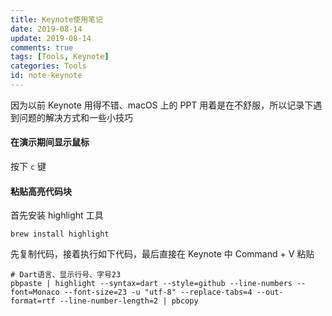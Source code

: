 ```yaml
---
title: Keynote使用笔记
date: 2019-08-14
update: 2019-08-14
comments: true
tags: [Tools, Keynote]
categories: Tools
id: note-keynote
---
```


因为以前 Keynote 用得不错、macOS 上的 PPT 用着是在不舒服，所以记录下遇到问题的解决方式和一些小技巧

<!---more--->



#### 在演示期间显示鼠标

按下 `c` 键

#### 粘贴高亮代码块

首先安装 highlight 工具 

```shell
brew install highlight
```

先复制代码，接着执行如下代码，最后直接在 Keynote 中 Command + V 粘贴

```shell
# Dart语言、显示行号、字号23
pbpaste | highlight --syntax=dart --style=github --line-numbers --font=Monaco --font-size=23 -u "utf-8" --replace-tabs=4 --out-format=rtf --line-number-length=2 | pbcopy
```


